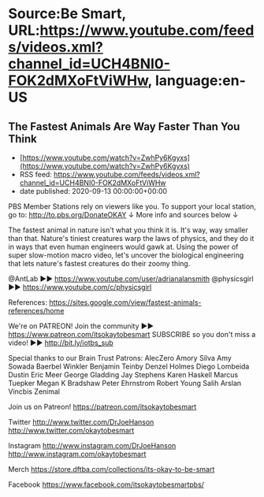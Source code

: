 # Source:Be Smart, URL:https://www.youtube.com/feeds/videos.xml?channel_id=UCH4BNI0-FOK2dMXoFtViWHw, language:en-US

## The Fastest Animals Are Way Faster Than You Think
 - [https://www.youtube.com/watch?v=ZwhPy6Kgyxs](https://www.youtube.com/watch?v=ZwhPy6Kgyxs)
 - RSS feed: https://www.youtube.com/feeds/videos.xml?channel_id=UCH4BNI0-FOK2dMXoFtViWHw
 - date published: 2020-09-13 00:00:00+00:00

PBS Member Stations rely on viewers like you. To support your local station, go to: http://to.pbs.org/DonateOKAY
↓ More info and sources below ↓

The fastest animal in nature isn't what you think it is. It's way, way smaller than that. Nature's tiniest creatures warp the laws of physics, and they do it in ways that even human engineers would gawk at. Using the power of super slow-motion macro video, let's uncover the biological engineering that lets nature's fastest creatures do their zoomy thing.

@AntLab   ►► https://www.youtube.com/user/adrianalansmith 
@physicsgirl  ►► https://www.youtube.com/c/physicsgirl

References: https://sites.google.com/view/fastest-animals-references/home

We're on PATREON! Join the community ►► https://www.patreon.com/itsokaytobesmart
SUBSCRIBE so you don't miss a video! ►► http://bit.ly/iotbs_sub 

Special thanks to our Brain Trust Patrons:
AlecZero
Amory Silva
Amy Sowada
Baerbel Winkler
Benjamin Teinby
Denzel Holmes
Diego Lombeida
Dustin
Eric Meer
George Gladding
Jay Stephens
Karen Haskell
Marcus Tuepker
Megan K Bradshaw
Peter Ehrnstrom
Robert Young
Salih Arslan
Vincbis
Zenimal


Join us on Patreon! 
https://patreon.com/itsokaytobesmart

Twitter 
http://www.twitter.com/DrJoeHanson
http://www.twitter.com/okaytobesmart 

Instagram 
http://www.instagram.com/DrJoeHanson 
http://www.instagram.com/okaytobesmart 

Merch
https://store.dftba.com/collections/its-okay-to-be-smart

Facebook
https://www.facebook.com/itsokaytobesmartpbs/

